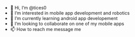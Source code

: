 - 👋 Hi, I’m @tices0
- 👀 I’m interested in mobile app development and robotics
- 🌱 I’m currently learning android app developement
- 💞️ I’m looking to collaborate on one of my mobile apps
- 📫 How to reach me message me

<!---
tices0/tices0 is a ✨ special ✨ repository because its `README.md` (this file) appears on your GitHub profile.
You can click the Preview link to take a look at your changes.
--->
